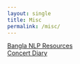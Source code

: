 ```yaml
---
layout: single
title: Misc
permalink: /misc/
---
```


<a href="/bangla_nlp_resources"> Bangla NLP Resources</a><br>
<a href="/concerts"> Concert Diary</a>